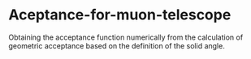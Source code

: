 # Aceptance-for-muon-telescope
Obtaining the acceptance function numerically from the calculation of geometric acceptance based on the definition of the solid angle.
